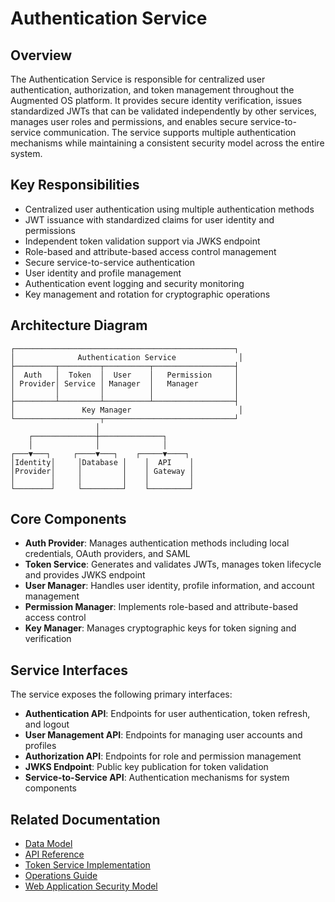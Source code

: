 # Authentication Service

## Overview

The Authentication Service is responsible for centralized user authentication, authorization, and token management throughout the Augmented OS platform. It provides secure identity verification, issues standardized JWTs that can be validated independently by other services, manages user roles and permissions, and enables secure service-to-service communication. The service supports multiple authentication mechanisms while maintaining a consistent security model across the entire system.

## Key Responsibilities

* Centralized user authentication using multiple authentication methods
* JWT issuance with standardized claims for user identity and permissions
* Independent token validation support via JWKS endpoint
* Role-based and attribute-based access control management
* Secure service-to-service authentication
* User identity and profile management
* Authentication event logging and security monitoring
* Key management and rotation for cryptographic operations

## Architecture Diagram

```
┌─────────────────────────────────────────────────┐
│              Authentication Service              │
├─────────┬─────────┬──────────┬──────────────────┤
│  Auth   │  Token  │  User    │   Permission     │
│ Provider│ Service │ Manager  │   Manager        │
│         │         │          │                  │
├─────────┴─────────┴──────────┴──────────────────┤
│               Key Manager                        │
└───────────────────┬─────────────────────────────┘
                   │
    ┌──────────────┼──────────────┐
    │              │              │
┌───▼───┐     ┌────▼───┐    ┌─────▼────┐
│Identity│     │Database │    │  API    │
│Provider│     │         │    │ Gateway │
│        │     │         │    │         │
└────────┘     └─────────┘    └─────────┘
```

## Core Components

* **Auth Provider**: Manages authentication methods including local credentials, OAuth providers, and SAML
* **Token Service**: Generates and validates JWTs, manages token lifecycle and provides JWKS endpoint
* **User Manager**: Handles user identity, profile information, and account management
* **Permission Manager**: Implements role-based and attribute-based access control
* **Key Manager**: Manages cryptographic keys for token signing and verification

## Service Interfaces

The service exposes the following primary interfaces:

* **Authentication API**: Endpoints for user authentication, token refresh, and logout
* **User Management API**: Endpoints for managing user accounts and profiles
* **Authorization API**: Endpoints for role and permission management
* **JWKS Endpoint**: Public key publication for token validation
* **Service-to-Service API**: Authentication mechanisms for system components

## Related Documentation

* [Data Model](./data_model.md)
* [API Reference](./interfaces/api.md)
* [Token Service Implementation](./implementation/token_service.md)
* [Operations Guide](./operations/monitoring.md)
* [Web Application Security Model](../web_application/technical_architecture/security_model.md) 